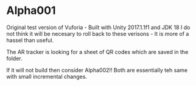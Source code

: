 # Alpha001

Original test version of Vuforia - Built with Unity 2017.1.1f1 and JDK 18
I do not think it will be necesary to roll back to these verisons - It is more of a hassel than useful.


The AR tracker is looking for a sheet of QR codes which are saved in the folder.


If it will not build then consider Alpha002!!
Both are essentially teh same with small incremental changes.
